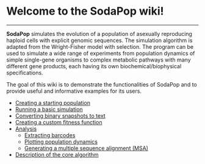 # Welcome to the SodaPop wiki!

***

**SodaPop** simulates the evolution of a population of asexually reproducing haploid cells with explicit genomic sequences. The simulation algorithm is adapted from the Wright-Fisher model with selection. The program can be used to simulate a wide range of experiments from population dynamics of simple single-gene organisms to complex metabolic pathways with many different gene products, each having its own biochemical/biophysical specifications.

The goal of this wiki is to demonstrate the functionalities of SodaPop and to provide useful and informative examples for its users.

- [Creating a starting population](Creating-a-starting-population.md) 
- [Running a basic simulation](Running-a-basic-simulation.md)  
- [Converting binary snapshots to text](Converting-binary-snapshots-to-text.md)
- [Creating a custom fitness function](Creating-a-custom-fitness-function.md)
- [Analysis](Using-the-analysis-tools.md)    
   * [Extracting barcodes](Extracting-barcodes.md)  
   * [Plotting population dynamics](Plotting-population-dynamics.md)
   * [Generating a multiple sequence alignment (MSA)](Generating-a-multiple-sequence-alignment.md)
- [Description of the core algorithm](Description-of-the-core-algorithm.md)
